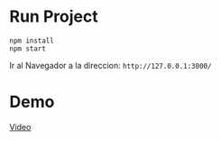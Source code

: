 # Run Project

```
npm install
npm start
```
Ir al Navegador a la direccion: ```http://127.0.0.1:3000/```

# Demo

[Video](app/documents/Demo.mp4)
